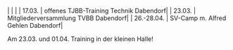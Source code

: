 |        |                |
| 17.03. | offenes TJBB-Training Technik Dabendorf|
| 23.03. | Mitgliederversammlung TVBB Dabendorf|
| 26.-28.04. | SV-Camp m. Alfred Gehlen Dabendorf|

Am 23.03. und 01.04. Training in der kleinen Halle!
